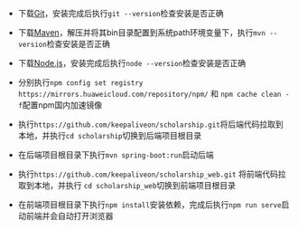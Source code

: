 
- 下载[Git](https://mirrors.huaweicloud.com/git-for-windows/v2.26.0.windows.1/Git-2.26.0-64-bit.exe)，安装完成后执行```git --version```检查安装是否正确

- 下载[Maven](https://mirrors.tuna.tsinghua.edu.cn/apache/maven/maven-3/3.6.3/binaries/apache-maven-3.6.3-bin.zip)，解压并将其bin目录配置到系统path环境变量下，执行```mvn --version```检查安装是否正确

- 下载[Node.js](https://mirrors.huaweicloud.com/nodejs/latest-v13.x/node-v13.13.0-x64.msi)，安装完成后执行```node --version```检查安装是否正确

- 分别执行```npm config set registry https://mirrors.huaweicloud.com/repository/npm/``` 和 ```npm cache clean -f```配置npm国内加速镜像

- 执行```https://github.com/keepaliveon/scholarship.git```将后端代码拉取到本地，并执行```cd scholarship```切换到后端项目根目录

- 在后端项目根目录下执行```mvn spring-boot:run```启动后端

- 执行```https://github.com/keepaliveon/scholarship_web.git``` 将前端代码拉取到本地，并执行 ```cd scholarship_web```切换到前端项目根目录

- 在前端项目根目录下执行```npm install```安装依赖，完成后执行```npm run serve```启动前端并会自动打开浏览器

